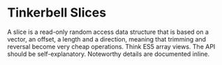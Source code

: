 # Tinkerbell Slices

A slice is a read-only random access data structure that is based on a vector, an offset, a length and a direction, meaning that trimming and reversal become very cheap operations. Think ES5 array views. The API should be self-explanatory. Noteworthy details are documented inline.
